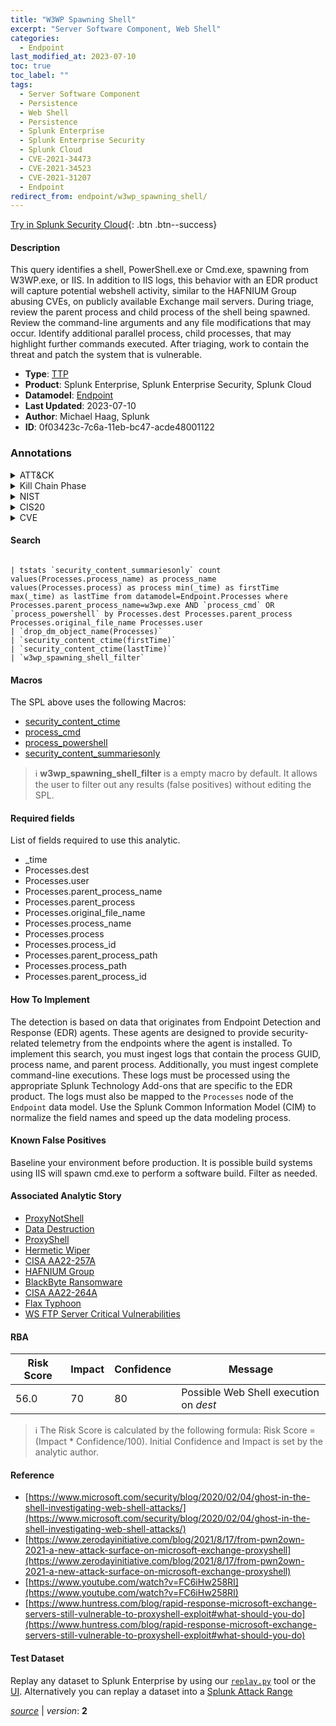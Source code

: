 ```yaml
---
title: "W3WP Spawning Shell"
excerpt: "Server Software Component, Web Shell"
categories:
  - Endpoint
last_modified_at: 2023-07-10
toc: true
toc_label: ""
tags:
  - Server Software Component
  - Persistence
  - Web Shell
  - Persistence
  - Splunk Enterprise
  - Splunk Enterprise Security
  - Splunk Cloud
  - CVE-2021-34473
  - CVE-2021-34523
  - CVE-2021-31207
  - Endpoint
redirect_from: endpoint/w3wp_spawning_shell/
---
```




[Try in Splunk Security Cloud](https://www.splunk.com/en_us/cyber-security.html){: .btn .btn--success}

#### Description

This query identifies a shell, PowerShell.exe or Cmd.exe, spawning from W3WP.exe, or IIS. In addition to IIS logs, this behavior with an EDR product will capture potential webshell activity, similar to the HAFNIUM Group abusing CVEs, on publicly available Exchange mail servers. During triage, review the parent process and child process of the shell being spawned. Review the command-line arguments and any file modifications that may occur. Identify additional parallel process, child processes, that may highlight further commands executed. After triaging, work to contain the threat and patch the system that is vulnerable.

- **Type**: [TTP](https://github.com/splunk/security_content/wiki/Detection-Analytic-Types)
- **Product**: Splunk Enterprise, Splunk Enterprise Security, Splunk Cloud
- **Datamodel**: [Endpoint](https://docs.splunk.com/Documentation/CIM/latest/User/Endpoint)
- **Last Updated**: 2023-07-10
- **Author**: Michael Haag, Splunk
- **ID**: 0f03423c-7c6a-11eb-bc47-acde48001122

### Annotations
<details>
  <summary>ATT&CK</summary>

<div markdown="1">

#### [ATT&CK](https://attack.mitre.org/)

| ID          | Technique   | Tactic         |
| ----------- | ----------- |--------------- |
| [T1505](https://attack.mitre.org/techniques/T1505/) | Server Software Component | Persistence |

| [T1505.003](https://attack.mitre.org/techniques/T1505/003/) | Web Shell | Persistence |

</div>
</details>


<details>
  <summary>Kill Chain Phase</summary>

<div markdown="1">

* Installation


</div>
</details>


<details>
  <summary>NIST</summary>

<div markdown="1">

* DE.CM



</div>
</details>

<details>
  <summary>CIS20</summary>

<div markdown="1">

* CIS 10



</div>
</details>

<details>
  <summary>CVE</summary>

<div markdown="1">

| ID          | Summary | [CVSS](https://nvd.nist.gov/vuln-metrics/cvss) |
| ----------- | ----------- | -------------- |
| [CVE-2021-34473](https://nvd.nist.gov/vuln/detail/CVE-2021-34473) | Microsoft Exchange Server Remote Code Execution Vulnerability | 10.0 |
| [CVE-2021-34523](https://nvd.nist.gov/vuln/detail/CVE-2021-34523) | Microsoft Exchange Server Elevation of Privilege Vulnerability | 7.5 |
| [CVE-2021-31207](https://nvd.nist.gov/vuln/detail/CVE-2021-31207) | Microsoft Exchange Server Security Feature Bypass Vulnerability | 6.5 |



</div>
</details>


#### Search

```

| tstats `security_content_summariesonly` count values(Processes.process_name) as process_name values(Processes.process) as process min(_time) as firstTime max(_time) as lastTime from datamodel=Endpoint.Processes where Processes.parent_process_name=w3wp.exe AND `process_cmd` OR `process_powershell` by Processes.dest Processes.parent_process Processes.original_file_name Processes.user 
| `drop_dm_object_name(Processes)` 
| `security_content_ctime(firstTime)` 
| `security_content_ctime(lastTime)`
| `w3wp_spawning_shell_filter`
```

#### Macros
The SPL above uses the following Macros:
* [security_content_ctime](https://github.com/splunk/security_content/blob/develop/macros/security_content_ctime.yml)
* [process_cmd](https://github.com/splunk/security_content/blob/develop/macros/process_cmd.yml)
* [process_powershell](https://github.com/splunk/security_content/blob/develop/macros/process_powershell.yml)
* [security_content_summariesonly](https://github.com/splunk/security_content/blob/develop/macros/security_content_summariesonly.yml)

> :information_source:
> **w3wp_spawning_shell_filter** is a empty macro by default. It allows the user to filter out any results (false positives) without editing the SPL.



#### Required fields
List of fields required to use this analytic.
* _time
* Processes.dest
* Processes.user
* Processes.parent_process_name
* Processes.parent_process
* Processes.original_file_name
* Processes.process_name
* Processes.process
* Processes.process_id
* Processes.parent_process_path
* Processes.process_path
* Processes.parent_process_id



#### How To Implement
The detection is based on data that originates from Endpoint Detection and Response (EDR) agents. These agents are designed to provide security-related telemetry from the endpoints where the agent is installed. To implement this search, you must ingest logs that contain the process GUID, process name, and parent process. Additionally, you must ingest complete command-line executions. These logs must be processed using the appropriate Splunk Technology Add-ons that are specific to the EDR product. The logs must also be mapped to the `Processes` node of the `Endpoint` data model. Use the Splunk Common Information Model (CIM) to normalize the field names and speed up the data modeling process.
#### Known False Positives
Baseline your environment before production. It is possible build systems using IIS will spawn cmd.exe to perform a software build. Filter as needed.

#### Associated Analytic Story
* [ProxyNotShell](/stories/proxynotshell)
* [Data Destruction](/stories/data_destruction)
* [ProxyShell](/stories/proxyshell)
* [Hermetic Wiper](/stories/hermetic_wiper)
* [CISA AA22-257A](/stories/cisa_aa22-257a)
* [HAFNIUM Group](/stories/hafnium_group)
* [BlackByte Ransomware](/stories/blackbyte_ransomware)
* [CISA AA22-264A](/stories/cisa_aa22-264a)
* [Flax Typhoon](/stories/flax_typhoon)
* [WS FTP Server Critical Vulnerabilities](/stories/ws_ftp_server_critical_vulnerabilities)




#### RBA

| Risk Score  | Impact      | Confidence   | Message      |
| ----------- | ----------- |--------------|--------------|
| 56.0 | 70 | 80 | Possible Web Shell execution on $dest$ |


> :information_source:
> The Risk Score is calculated by the following formula: Risk Score = (Impact * Confidence/100). Initial Confidence and Impact is set by the analytic author.


#### Reference

* [https://www.microsoft.com/security/blog/2020/02/04/ghost-in-the-shell-investigating-web-shell-attacks/](https://www.microsoft.com/security/blog/2020/02/04/ghost-in-the-shell-investigating-web-shell-attacks/)
* [https://www.zerodayinitiative.com/blog/2021/8/17/from-pwn2own-2021-a-new-attack-surface-on-microsoft-exchange-proxyshell](https://www.zerodayinitiative.com/blog/2021/8/17/from-pwn2own-2021-a-new-attack-surface-on-microsoft-exchange-proxyshell)
* [https://www.youtube.com/watch?v=FC6iHw258RI](https://www.youtube.com/watch?v=FC6iHw258RI)
* [https://www.huntress.com/blog/rapid-response-microsoft-exchange-servers-still-vulnerable-to-proxyshell-exploit#what-should-you-do](https://www.huntress.com/blog/rapid-response-microsoft-exchange-servers-still-vulnerable-to-proxyshell-exploit#what-should-you-do)



#### Test Dataset
Replay any dataset to Splunk Enterprise by using our [`replay.py`](https://github.com/splunk/attack_data#using-replaypy) tool or the [UI](https://github.com/splunk/attack_data#using-ui).
Alternatively you can replay a dataset into a [Splunk Attack Range](https://github.com/splunk/attack_range#replay-dumps-into-attack-range-splunk-server)




[*source*](https://github.com/splunk/security_content/tree/develop/detections/endpoint/w3wp_spawning_shell.yml) \| *version*: **2**